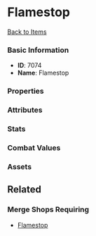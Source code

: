 # Flamestop

<no description available>

[Back to Items](../items.md)

### Basic Information

- **ID**: 7074
- **Name**: Flamestop

### Properties


### Attributes


### Stats


### Combat Values


### Assets


## Related

### Merge Shops Requiring

- [Flamestop](../merge-shops/114-flamestop.md)

